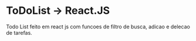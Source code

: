 # ToDoList -> React.JS

Todo List feito em react js com funcoes de filtro de busca, adicao e delecao de tarefas.
